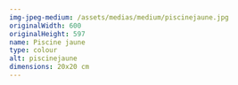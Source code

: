 ```yaml
---
img-jpeg-medium: /assets/medias/medium/piscinejaune.jpg
originalWidth: 600
originalHeight: 597
name: Piscine jaune
type: colour
alt: piscinejaune
dimensions: 20x20 cm
---
```

